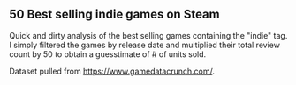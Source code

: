 ## 50 Best selling indie games on Steam

Quick and dirty analysis of the best selling games containing the "indie" tag. I simply filtered the games by release date and multiplied their total review count by 50 to obtain a guesstimate of # of units sold.

Dataset pulled from https://www.gamedatacrunch.com/.
